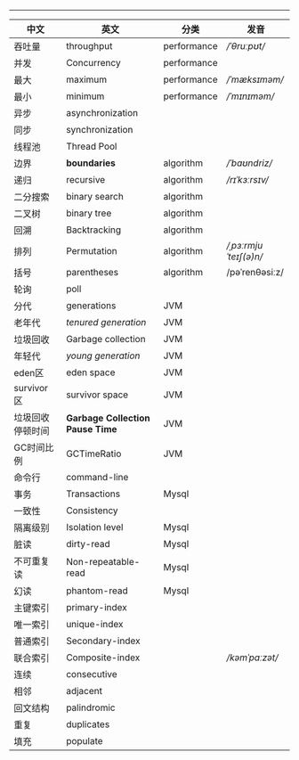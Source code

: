 

---

| 中文             | 英文                              | 分类        | 发音                    |
| ---------------- | --------------------------------- | ----------- | ----------------------- |
| 吞吐量           | throughput                        | performance | */*ˈθruːpʊt*/*          |
| 并发             | Concurrency                       | performance |                         |
| 最大             | maximum                           | performance | */*ˈmæksɪməm*/*         |
| 最小             | minimum                           | performance | */*ˈmɪnɪməm*/*          |
| 异步             | asynchronization                  |             |                         |
| 同步             | synchronization                   |             |                         |
| 线程池           | Thread Pool                       |             |                         |
| 边界             | **boundaries**                    | algorithm   | */*ˈbaʊndriz*/*         |
| 递归             | recursive                         | algorithm   | */*rɪˈkɜːrsɪv*/*        |
| 二分搜索         | binary search                     | algorithm   |                         |
| 二叉树           | binary tree                       | algorithm   |                         |
| 回溯             | Backtracking                      | algorithm   |                         |
| 排列             | Permutation                       | algorithm   | */*ˌpɜːrmjuˈteɪʃ(ə)n*/* |
| 括号             | parentheses                       | algorithm   | /pəˈrenθəsiːz/          |
| 轮询             | poll                              |             |                         |
| 分代             | generations                       | JVM         |                         |
| 老年代           | *tenured generation*              | JVM         |                         |
| 垃圾回收         | Garbage collection                | JVM         |                         |
| 年轻代           | *young generation*                | JVM         |                         |
| eden区           | eden space                        | JVM         |                         |
| survivor 区      | survivor space                    | JVM         |                         |
| 垃圾回收停顿时间 | **Garbage Collection Pause Time** | JVM         |                         |
| GC时间比例       | GCTimeRatio                       | JVM         |                         |
| 命令行           | command-line                      |             |                         |
| 事务             | Transactions                      | Mysql       |                         |
| 一致性           | Consistency                       |             |                         |
| 隔离级别         | Isolation level                   | Mysql       |                         |
| 脏读             | dirty-read                        | Mysql       |                         |
| 不可重复读       | Non-repeatable-read               | Mysql       |                         |
| 幻读             | phantom-read                      | Mysql       |                         |
| 主键索引         | primary-index                     |             |                         |
| 唯一索引         | unique-index                      |             |                         |
| 普通索引         | Secondary-index                   |             |                         |
| 联合索引         | Composite-index                   |             | */*kəmˈpɑːzət*/*        |
| 连续             | consecutive                       |             |                         |
| 相邻             | adjacent                          |             |                         |
| 回文结构         | palindromic                       |             |                         |
| 重复             | duplicates                        |             |                         |
| 填充             | populate                          |             |                         |

